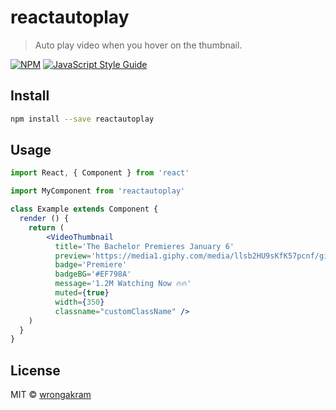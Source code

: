 # reactautoplay

> Auto play video when you hover on the thumbnail. 

[![NPM](https://img.shields.io/npm/v/reactautoplay.svg)](https://www.npmjs.com/package/reactautoplay) [![JavaScript Style Guide](https://img.shields.io/badge/code_style-standard-brightgreen.svg)](https://standardjs.com)

## Install

```bash
npm install --save reactautoplay
```

## Usage

```jsx
import React, { Component } from 'react'

import MyComponent from 'reactautoplay'

class Example extends Component {
  render () {
    return (
        <VideoThumbnail
          title='The Bachelor Premieres January 6'
          preview='https://media1.giphy.com/media/llsb2HU9sKfK57pcnf/giphy480p.mp4'
          badge='Premiere'
          badgeBG='#EF798A'
          message='1.2M Watching Now 🔥🔥'
          muted={true}
          width={350} 
          classname="customClassName" /> 
    )
  }
}
```

## License

MIT © [wrongakram](https://github.com/wrongakram)
